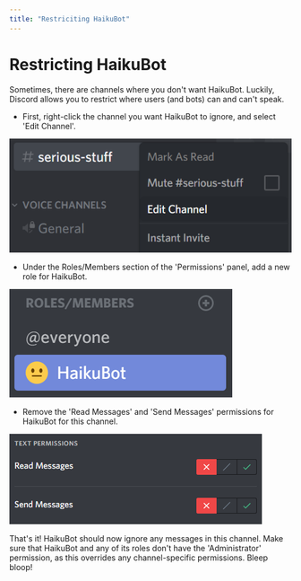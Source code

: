 ```yaml
---
title: "Restriciting HaikuBot"
---
```


# Restricting HaikuBot

Sometimes, there are channels where you don't want HaikuBot. Luckily, Discord allows you to restrict where users (and bots) can and can't speak.

- First, right-click the channel you want HaikuBot to ignore, and select 'Edit Channel'.

![Edit Channel](/haikubot/img/edit_channel.png)

- Under the Roles/Members section of the 'Permissions' panel, add a new role for HaikuBot.

![HaikuBot Channel Role](/haikubot/img/haiku_channel.png)

- Remove the 'Read Messages' and 'Send Messages' permissions for HaikuBot for this channel.

![Channel Role Settings](/haikubot/img/channel_settings.png)

That's it! HaikuBot should now ignore any messages in this channel. Make sure that HaikuBot and any of its roles don't have the 'Administrator' permission, as this overrides any channel-specific permissions. Bleep bloop!